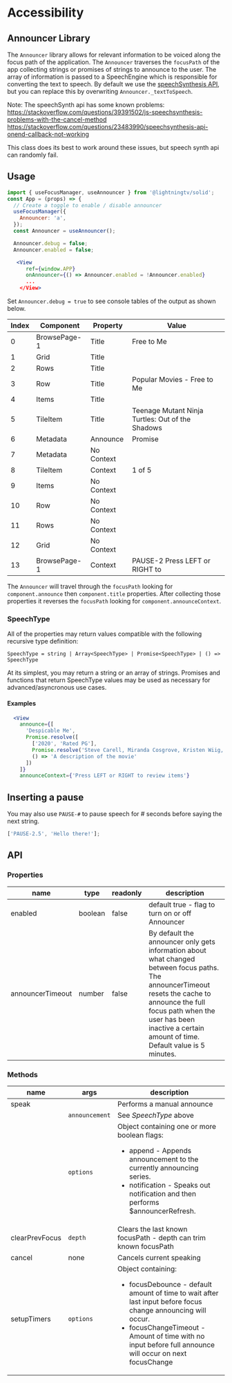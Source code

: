 # Accessibility

## Announcer Library

The `Announcer` library allows for relevant information to be voiced along the focus path of the application. The `Announcer` traverses the `focusPath` of the app collecting strings or promises of strings to announce to the user. The array of information is passed to a SpeechEngine which is responsible for converting the text to speech. By default we use the [speechSynthesis API](https://developer.mozilla.org/en-US/docs/Web/API/SpeechSynthesis), but you can replace this by overwriting `Announcer._textToSpeech`.

Note: The speechSynth api has some known problems:<br />
https://stackoverflow.com/questions/39391502/js-speechsynthesis-problems-with-the-cancel-method<br />
https://stackoverflow.com/questions/23483990/speechsynthesis-api-onend-callback-not-working<br />

This class does its best to work around these issues, but speech synth api can randomly fail.

## Usage

```jsx
import { useFocusManager, useAnnouncer } from '@lightningtv/solid';
const App = (props) => {
  // Create a toggle to enable / disable announcer
  useFocusManager({
    Announcer: 'a',
  });
  const Announcer = useAnnouncer();

  Announcer.debug = false;
  Announcer.enabled = false;

   <View
      ref={window.APP}
      onAnnouncer={() => Announcer.enabled = !Announcer.enabled}
      ...
    </View>
```

Set `Announcer.debug = true` to see console tables of the output as shown below.

| Index | Component    | Property   | Value                                            |
| ----- | ------------ | ---------- | ------------------------------------------------ |
| 0     | BrowsePage-1 | Title      | Free to Me                                       |
| 1     | Grid         | Title      |                                                  |
| 2     | Rows         | Title      |                                                  |
| 3     | Row          | Title      | Popular Movies - Free to Me                      |
| 4     | Items        | Title      |                                                  |
| 5     | TileItem     | Title      | Teenage Mutant Ninja Turtles: Out of the Shadows |
| 6     | Metadata     | Announce   | Promise                                          |
| 7     | Metadata     | No Context |                                                  |
| 8     | TileItem     | Context    | 1 of 5                                           |
| 9     | Items        | No Context |                                                  |
| 10    | Row          | No Context |                                                  |
| 11    | Rows         | No Context |                                                  |
| 12    | Grid         | No Context |                                                  |
| 13    | BrowsePage-1 | Context    | PAUSE-2 Press LEFT or RIGHT to                   |

The `Announcer` will travel through the `focusPath` looking for `component.announce` then `component.title` properties. After collecting those properties it reverses the `focusPath` looking for `component.announceContext`.

### SpeechType

All of the properties may return values compatible with the following recursive type definition:

```
SpeechType = string | Array<SpeechType> | Promise<SpeechType> | () => SpeechType
```

At its simplest, you may return a string or an array of strings. Promises and functions that return SpeechType values may be used as necessary for advanced/asyncronous use cases.

#### Examples

```jsx
  <View
    announce={[
      'Despicable Me',
      Promise.resolve([
        ['2020', 'Rated PG'],
        Promise.resolve('Steve Carell, Miranda Cosgrove, Kristen Wiig, Pierre Coffin'),
        () => 'A description of the movie'
      ])
    ]}
    announceContext={'Press LEFT or RIGHT to review items'}
```

## Inserting a pause

You may also use `PAUSE-#` to pause speech for # seconds before saying the next string.

```js
['PAUSE-2.5', 'Hello there!'];
```

## API

### Properties

| name             | type    | readonly | description                                                                                                                                                                                                                                        |
| ---------------- | ------- | -------- | -------------------------------------------------------------------------------------------------------------------------------------------------------------------------------------------------------------------------------------------------- |
| enabled          | boolean | false    | default true - flag to turn on or off Announcer                                                                                                                                                                                                    |
| announcerTimeout | number  | false    | By default the announcer only gets information about what changed between focus paths. The announcerTimeout resets the cache to announce the full focus path when the user has been inactive a certain amount of time. Default value is 5 minutes. |

### Methods

| name           | args           | description                                                                                                                                                                                                                                                        |
| -------------- | -------------- | ------------------------------------------------------------------------------------------------------------------------------------------------------------------------------------------------------------------------------------------------------------------ |
| speak          |                | Performs a manual announce                                                                                                                                                                                                                                         |
| &nbsp;         | `announcement` | See _SpeechType_ above                                                                                                                                                                                                                                             |
| &nbsp;         | `options`      | Object containing one or more boolean flags: <br/><ul><li>append - Appends announcement to the currently announcing series.</li><li>notification - Speaks out notification and then performs $announcerRefresh.</li></ul>                                          |
| clearPrevFocus | `depth`        | Clears the last known focusPath - depth can trim known focusPath                                                                                                                                                                                                   |
| cancel         | none           | Cancels current speaking                                                                                                                                                                                                                                           |
| setupTimers    | `options`      | Object containing: <br/><ul><li>focusDebounce - default amount of time to wait after last input before focus change announcing will occur.</li><li>focusChangeTimeout - Amount of time with no input before full announce will occur on next focusChange</li></ul> |
